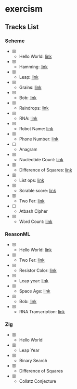 # exercism

Tracks List
---

### Scheme

- [x] - Hello World: [link](https://exercism.io/my/solutions/aec52e8e31f9460a9e6197cfe97d5ac5)
- [x] - Hamming: [link](https://exercism.io/my/solutions/b622315ddac849219f5a40624f92d5e9)
- [x] - Leap: [link](https://exercism.io/my/solutions/c73525e69d644157b89c56bfa3cb4048) 
- [x] - Grains: [link](https://exercism.io/my/solutions/10777951ed9e4c2b8cc69f3f9f4874b9)
- [x] - Bob: [link](https://exercism.io/my/solutions/62ac4b28b10343858113e8b6cbdab5e0)
- [x] - Raindrops: [link](https://exercism.io/my/solutions/a8671958741545f691377c0fa8d91032)
- [x] - RNA: [link](https://exercism.io/my/solutions/7e214141d3e146edb85c843dee785444)
- [x] - Robot Name: [link](https://exercism.io/my/solutions/d183aa4174df497c9e34c45c4755c2e6)
- [x] - Phone Number: [link](https://exercism.io/my/solutions/a0d036e5700e4f03b90f6a4c88ec2ae8)
- [ ] - Anagram
- [x] - Nucleotide Count: [link](https://exercism.io/my/solutions/8b9e555479b147a89e22627a0adb088c)
- [x] - Difference of Squares: [link](https://exercism.io/my/solutions/03537bed85a94321aa1d740b552dd4d1)
- [x] - List ops: [link](https://exercism.io/my/solutions/a3297aec1d7f4d6a97222c4ad5279e92)
- [x] - Scrable score: [link](https://exercism.io/my/solutions/81907e6f341443f499e036dd57317c6e)
- [x] - Two Fer: [link](https://exercism.io/my/solutions/a966c32cea2d46deacd66f4ca400618d)
- [ ] - Atbash Cipher
- [x] - Word Count: [link](https://exercism.io/my/solutions/fd8c57e4bd98455fb96969b384dd05bf)

### ReasonML

- [x] - Hello World: [link](https://exercism.io/my/solutions/63e4ac5770674aed91dc0416f45b99e9)
- [x] - Two Fer: [link](https://exercism.io/my/solutions/e8f87b353a864283835a80264e0ec82f)
- [x] - Resistor Color: [link](https://exercism.io/my/solutions/51b6db2defd145b0a5cc5f4119e4ddf8)
- [x] - Leap year: [link](https://exercism.io/tracks/reasonml/exercises/leap/solutions/ff75f50ac5c8401588d8b237d312742c)
- [x] - Space Age: [link](https://exercism.io/my/solutions/7964ecf9b1464ad589ce793a24906952)
- [x] - Bob: [link](https://exercism.io/my/solutions/815c7ce4a39c4f9895cbdbd4c0fac08e)
- [x] - RNA Transcription: [link](https://exercism.io/my/solutions/bb55b34a391043cfbffb6490d171b2de)


### Zig

- [x] - Hello World
- [x] - Leap Year
- [x] - Binary Search
- [x] - Difference of Squares
- [x] - Collatz Conjecture